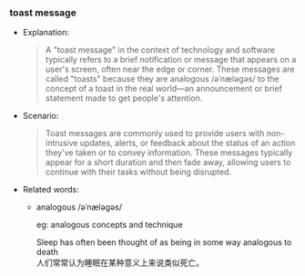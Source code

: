### toast message

- Explanation:
    > A "toast message" in the context of technology and software typically refers to a brief notification or message that appears on a user's screen, often near the edge or corner. These messages are called "toasts" because they are analogous /əˈnæləɡəs/ to the concept of a toast in the real world—an announcement or brief statement made to get people's attention.

- Scenario:
    > Toast messages are commonly used to provide users with non-intrusive updates, alerts, or feedback about the status of an action they've taken or to convey information. These messages typically appear for a short duration and then fade away, allowing users to continue with their tasks without being disrupted.


- Related words:
    - analogous /əˈnæləɡəs/

        eg: analogous concepts and technique

        Sleep has often been thought of as being in some way analogous to death <br>
        人们常常认为睡眠在某种意义上来说类似死亡。 <br>

